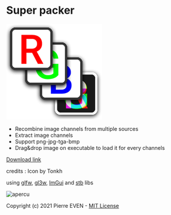 # Super packer

![icon](icon.png)

- Recombine image channels from multiple sources
- Extract image channels
- Support png-jpg-tga-bmp
- Drag&drop image on executable to load it for every channels

[Download link](https://github.com/PierreEVEN/SuperPacker/releases)

credits : Icon by Tonkh

using [glfw](https://www.glfw.org/), [gl3w](https://github.com/skaslev/gl3w), [ImGui](https://github.com/ocornut/imgui) and [stb](https://github.com/nothings/stb) libs

![apercu](https://user-images.githubusercontent.com/24438631/113395212-cc316280-9399-11eb-9b1f-a6db8297536a.png)

Copyright (c) 2021 Pierre EVEN - [MIT License](LICENSE)
